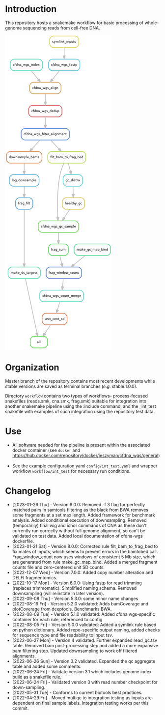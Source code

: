 
# Introduction

This repository hosts a snakemake workflow for basic processing of whole-genome sequencing reads from cell-free DNA.

![img](resources/int_test.png)


# Organization

Master branch of the repository contains most recent developments while stable versions are saved as terminal branches (*e.g.* stable.1.0.0).

Directory `workflow` contains two types of workflows- process-focused snakefiles (reads.smk, cna.smk, frag.smk) suitable for integration into another snakemake pipeline using the :include command, and the \_int\_test snakefile with examples of such integration using the repository test data.


# Use

-   All software needed for the pipeline is present within the associated docker container (see `docker` and <https://hub.docker.com/repository/docker/jeszyman/cfdna_wgs/general>).
-   See the example configuration yaml `config/int_test.yaml` and wrapper workflow `workflow/int_test` for necessary run conditions.


# Changelog

-   <span class="timestamp-wrapper"><span class="timestamp">[2023-01-26 Thu] </span></span> - Version 9.0.0: Removed -f 3 flag for perfectly matched pairs in samtools filtering as the black from BWA removes some fragments at a set max length. Added framework for benchmark analysis. Added conditional execution of downsampling. Removed (temporarily) final wig and ichor commands of CNA as these don't currently run correctly without full genome alignment, so can't be validated on test data. Added local documentation of cfdna-wgs dockerfile.
-   <span class="timestamp-wrapper"><span class="timestamp">[2023-01-21 Sat] </span></span> - Version 8.0.0: Corrected rule filt\_bam\_to\_frag\_bed to fix mates of inputs, which seems to prevent errors in the bamtobed call. Frag\_window\_count now uses windows of consistent 5 Mb size, which are generated from rule make\_gc\_map\_bind. Added a merged fragment counts file and zero-centered unit SD counts.
-   <span class="timestamp-wrapper"><span class="timestamp">[2022-12-07 Wed] </span></span> - Version 7.0.0: Added copy number alteration and DELFI fragmentomics.
-   <span class="timestamp-wrapper"><span class="timestamp">[2022-10-17 Mon] </span></span> - Version 6.0.0: Using fastp for read trimming (replaces trimmomatic). Simplified naming schema. Removed downsampling (will reinstate in later version).
-   <span class="timestamp-wrapper"><span class="timestamp">[2022-09-08 Thu] </span></span> - Version 5.3.0: some minor name changes
-   <span class="timestamp-wrapper"><span class="timestamp">[2022-08-19 Fri] </span></span> - Version 5.2.0 validated: Adds bamCoverage and plotCoverage from deeptools. Benchmarks BWA.
-   <span class="timestamp-wrapper"><span class="timestamp">[2022-08-09 Tue] </span></span> - Version 5.1.0 validated: Added cfdna wgs-specific container for each rule, referenced to config
-   <span class="timestamp-wrapper"><span class="timestamp">[2022-08-05 Fri] </span></span> - Version 5.0.0 validated: Added a symlink rule based on python dictionary. Added repo-specific output naming, added checks for sequence type and file readability to input tsv.
-   <span class="timestamp-wrapper"><span class="timestamp">[2022-06-27 Mon] </span></span> - Version 4 validated. Further expanded read\_qc.tsv table. Removed bam post-processing step and added a more expansive bam filtering step. Updated downsampling to work off filtered alignments.
-   <span class="timestamp-wrapper"><span class="timestamp">[2022-06-26 Sun] </span></span> - Version 3.2 validated. Expanded the qc aggregate table and added some comments.
-   <span class="timestamp-wrapper"><span class="timestamp">[2022-06-24 Fri] </span></span> - Validate version 3.1 which includes genome index build as a snakefile rule.
-   <span class="timestamp-wrapper"><span class="timestamp">[2022-06-24 Fri] </span></span> - Validated version 3 with read number checkpoint for down-sampling.
-   <span class="timestamp-wrapper"><span class="timestamp">[2022-05-31 Tue] </span></span> - Conforms to current biotools best practices.
-   <span class="timestamp-wrapper"><span class="timestamp">[2022-04-29 Fri] </span></span> - Moved multiqc to integration testing as inputs are dependent on final sample labels. Integration testing works per this commit.

